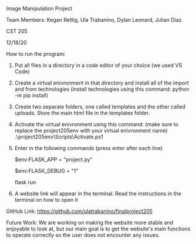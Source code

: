 Image Manipulation Project

Team Members: Kegan Rettig, Ula Trabanino, Dylan Leonard, Julian Diaz

CST 205

12/18/20

How to run the program:

1. Put all files in a directory in a code editor of your choice (we used VS Code)
2. Create a virtual enivronment in that directory and install all of the import and from technologies (install technologies using this command: python -m pip install)
3. Create two separate folders, one called templates and the other called uploads. Store the main html file in the templates folder. 
4. Activate the virtual enivronment using this command: (make sure to replace the project205env with your virtual enivronment name) .\project205env\Scripts\Activate.ps1
5. Enter in the following commands (press enter after each line)
  
      $env:FLASK_APP = "project.py" 
  
      $env:FLASK_DEBUG = "1"
  
      flask run
  
6. A website link will appear in the terminal. Read the instructions in the terminal on how to open it

GitHub Link: https://github.com/ulatrabanino/finalproject205

Future Work: We are working on making the website more stable and enjoyable to look at, but our main goal is to get the website's main functions to operate correctly so the user does not encounter any issues. 
